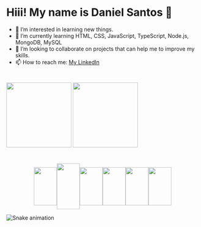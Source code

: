 # Hiii! My name is Daniel Santos 👋

- 👀 I’m interested in learning new things.
- 🌱 I’m currently learning HTML, CSS, JavaScript, TypeScript, Node.js, MongoDB, MySQL
- 💞️ I’m looking to collaborate on projects that can help me to improve my skills.
- 📫 How to reach me: [My LinkedIn](https://www.linkedin.com/in/danielsantosqc)

#

<div>
    <img src="https://github-readme-stats.vercel.app/api?username=danielsantosqc&show_icons=true&theme=dark" height="170em"/>    
    <img src="https://github-readme-stats.vercel.app/api/top-langs/?username=danielsantosqc&layout=compact&theme=dark" height="170em"/>
</div>

#

<div style="display: flex; align-items: center; justify-content: center;" >
  <img src="https://cdn.jsdelivr.net/gh/devicons/devicon/icons/javascript/javascript-plain.svg" align="center" height="100px" width="60px"/>

  <img src="https://cdn.jsdelivr.net/gh/devicons/devicon/icons/nodejs/nodejs-plain-wordmark.svg" align="center" height="120px" width="60px"/>

  <img src="https://cdn.jsdelivr.net/gh/devicons/devicon/icons/mongodb/mongodb-plain-wordmark.svg" height="100px" width="60px"/>

  <img src="https://cdn.jsdelivr.net/gh/devicons/devicon/icons/docker/docker-plain-wordmark.svg"  height="100px" width="60px"/>

  <img src="https://cdn.jsdelivr.net/gh/devicons/devicon/icons/html5/html5-original.svg" align="center" height="100px" width="60px"/>          

  <img src="https://cdn.jsdelivr.net/gh/devicons/devicon/icons/css3/css3-plain-wordmark.svg" align="center" height="100px" width="60px"/>  
</div>


![Snake animation](https://github.com/danielsantosqc/danielsantosqc/blob/output/github-contribution-grid-snake.svg)

